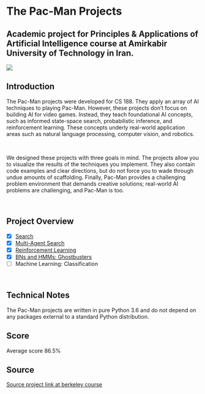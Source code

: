 # The Pac-Man Projects
## Academic project for Principles & Applications of Artificial Intelligence course at Amirkabir University of Technology in Iran. 

![](https://inst.eecs.berkeley.edu/~cs188/sp20/assets/images/pacman_game.gif)<br>

## Introduction
<p>The Pac-Man projects were developed for CS 188. They apply an array of AI techniques to playing Pac-Man. However, these projects don’t focus on building AI for video games. Instead, they teach foundational AI concepts, such as informed state-space search, probabilistic inference, and reinforcement learning. These concepts underly real-world application areas such as natural language processing, computer vision, and robotics.</p>
<br>
<p>We designed these projects with three goals in mind. The projects allow you to visualize the results of the techniques you implement. They also contain code examples and clear directions, but do not force you to wade through undue amounts of scaffolding. Finally, Pac-Man provides a challenging problem environment that demands creative solutions; real-world AI problems are challenging, and Pac-Man is too.</p>
<br>

## Project Overview
- [x] [Search](https://github.com/hajrezvan/Pacman-project/tree/master/P1) <br>
- [x] [Multi-Agent Search](https://github.com/hajrezvan/Pacman-project/tree/master/P2) <br>
- [x] [Reinforcement Learning](https://github.com/hajrezvan/Pacman-project/tree/master/P3) <br>
- [x] [BNs and HMMs: Ghostbusters](https://github.com/hajrezvan/Pacman-project/tree/master/P4) <br>
- [ ] Machine Learning: Classification <br>
<br>

## Technical Notes
<p>
The Pac-Man projects are written in pure Python 3.6 and do not depend on any packages external to a standard Python distribution.
</p>

## Score
Average score 86.5%

## Source 
[Source project link at berkeley course](https://inst.eecs.berkeley.edu/~cs188/su21/projects/)
